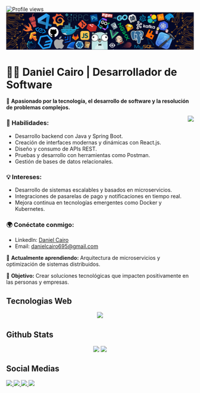 ![Profile views](https://komarev.com/ghpvc/?username=DanielEC16&style=square&color=blueviolet)
![Github Banner](https://github.com/Jaydeep-Yadav/Jaydeep-Yadav/blob/main/banner.png)


# 👨‍💻 Daniel Cairo | Desarrollador de Software  

🚀 **Apasionado por la tecnología, el desarrollo de software y la resolución de problemas complejos.**

<img align="right" height="400px" src="https://gifdb.com/images/thumbnail/classic-pacman-pixelated-icon-8suswgu61ehudg7t.gif"  />

<h3> 🔧 Habilidades: </h3>

- Desarrollo backend con Java y Spring Boot.
- Creación de interfaces modernas y dinámicas con React.js.
- Diseño y consumo de APIs REST.
- Pruebas y desarrollo con herramientas como Postman.
- Gestión de bases de datos relacionales.


<h3>💡 Intereses:</h3>

- Desarrollo de sistemas escalables y basados en microservicios.
- Integraciones de pasarelas de pago y notificaciones en tiempo real.
- Mejora continua en tecnologías emergentes como Docker y Kubernetes.

<h3> 🌍 Conéctate conmigo: </h3>

- LinkedIn: [Daniel Cairo](https://www.linkedin.com/in/daniel-cairo/)
- Email: [danielcairo695@gmail.com](mailto:danielcairo695@gmail.com)

📘 **Actualmente aprendiendo:** Arquitectura de microservicios y optimización de sistemas distribuidos.

🎯 **Objetivo:** Crear soluciones tecnológicas que impacten positivamente en las personas y empresas.


## Tecnologias Web

<p align="center">
  <a href="https://skillicons.dev">
    <img src="https://skillicons.dev/icons?i=html,css,js,sass,react,astro,bootstrap,jquery,pug,svelte,vite,ts,java,php,spring,laravel,md,mysql,git,docker,jenkins,npm,pnpm,postman,yarn,vscode,eclipse,github" />
  </a>
</p>


## Github Stats
<div align="center">
<img src="https://github-readme-stats.vercel.app/api?username=DanielEC16&&show_icons=true&count_private=true&theme=github_dark"/>
<img src="https://github-readme-stats.vercel.app/api/top-langs/?username=DanielEC16&layout=compact&theme=github_dark"/>
</div>

## Social Medias
<a href="https://github.com/DanielEC16">
  <img src="https://img.icons8.com/ios11/512/FFFFFF/github.png" height="60px"/>
</a>
<a href="mailto:danielcairo695@gmail.co">
  <img src="https://icon-icons.com/icons2/730/PNG/512/gmail_icon-icons.com_62758.png" height="60px"/>
</a>
<a href="https://www.linkedin.com/in/daniel-cairo/">
  <img src="https://cdn.icon-icons.com/icons2/70/PNG/512/linkedin_14170.png" height="60px"/>
</a>
<a href="https://www.instagram.com/danielcairo695/">
  <img src="https://cdn4.iconfinder.com/data/icons/social-messaging-ui-color-shapes-2-free/128/social-instagram-new-circle-512.png" height="60px"/>
</a>
